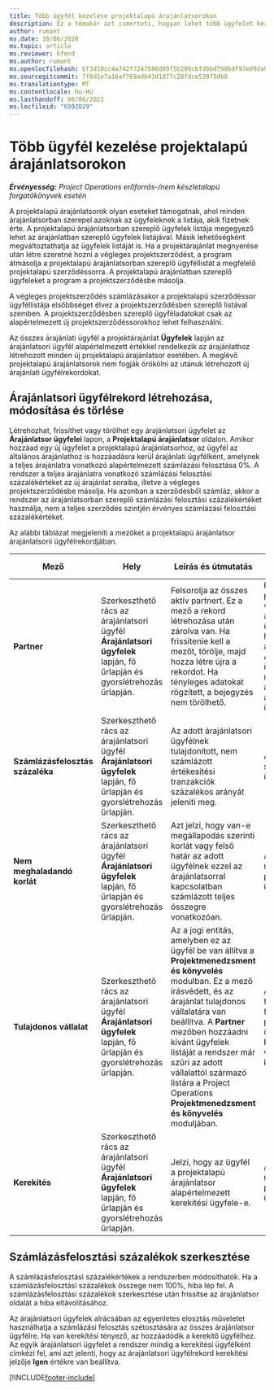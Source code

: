 ```yaml
---
title: Több ügyfél kezelése projektalapú árajánlatsorokon
description: Ez a témakör azt ismerteti, hogyan lehet több ügyfelet kezelni projektalapú árajánlatsorokban.
author: rumant
ms.date: 10/06/2020
ms.topic: article
ms.reviewer: kfend
ms.author: rumant
ms.openlocfilehash: bf3d10cc4a742f7247586d09f5b209cbfdbbd790bdf97e09da06d9db583e61a5
ms.sourcegitcommit: 7f8d1e7a16af769adb43d1877c28fdce53975db8
ms.translationtype: MT
ms.contentlocale: hu-HU
ms.lasthandoff: 08/06/2021
ms.locfileid: "6992029"
---
```

# <a name="manage-multiple-customers-on-project-based-quote-lines"></a>Több ügyfél kezelése projektalapú árajánlatsorokon

_**Érvényesség:** Project Operations erőforrás-/nem készletalapú forgatókönyvek esetén_

A projektalapú árajánlatsorok olyan eseteket támogatnak, ahol minden árajánlatsorban szerepel azoknak az ügyfeleknek a listája, akik fizetnek érte. A projektalapú árajánlatsorban szereplő ügyfelek listája megegyező lehet az árajánlatban szereplő ügyfelek listájával. Másik lehetőségként megváltoztathatja az ügyfelek listáját is. Ha a projektárajánlat megnyerése után létre szeretné hozni a végleges projektszerződést, a program átmásolja a projektalapú árajánlatsorban szereplő ügyféllistát a megfelelő projektalapú szerződéssorra. A projektalapú árajánlatban szereplő ügyfeleket a program a projektszerződésbe másolja.

A végleges projektszerződés számlázásakor a projektalapú szerződéssor ügyféllistája elsőbbséget élvez a projektszerződésben szereplő listával szemben. A projektszerződésben szereplő ügyféladatokat csak az alapértelmezett új projektszerződéssorokhoz lehet felhasználni.

Az összes árajánlati ügyfél a projektárajánlat **Ügyfelek** lapján az árajánlatsori ügyfél alapértelmezett értékkel rendelkezik az árajánlathoz létrehozott minden új projektalapú árajánlatsor esetében. A meglévő projektalapú árajánlatsorok nem fogják örökölni az utánuk létrehozott új árajánlati ügyfélrekordokat.

## <a name="create-update-or-delete-a-quote-line-customer-record"></a>Árajánlatsori ügyfélrekord létrehozása, módosítása és törlése

Létrehozhat, frissíthet vagy törölhet egy árajánlatsori ügyfelet az **Árajánlatsor ügyfelei** lapon, a **Projektalapú árajánlatsor** oldalon. Amikor hozzáad egy új ügyfelet a projektalapú árajánlatsorhoz, az ügyfél az általános árajánlathoz is hozzáadásra kerül árajánlati ügyfélként, amelynek a teljes árajánlatra vonatkozó alapértelmezett számlázási felosztása 0%. A rendszer a teljes árajánlatra vonatkozó számlázási felosztási százalékértéket az új árajánlat soraiba, illetve a végleges projektszerződésbe másolja. Ha azonban a szerződésből számláz, akkor a rendszer az árajánlatsorban szereplő számlázási felosztási százalékértéket használja, nem a teljes szerződés szintjén érvényes számlázási felosztási százalékértéket. 

Az alábbi táblázat megjeleníti a mezőket a projektalapú árajánlatsor árajánlatsorii ügyfélrekordjában.

| Mező | Hely | Leírás és útmutatás | Alsóbb rétegbeli hatás |
| --- | --- | --- | --- |
| **Partner** | Szerkeszthető rács az árajánlatsori ügyfél **Árajánlatsori ügyfelek** lapján, fő űrlapján és gyorslétrehozás űrlapján. | Felsorolja az összes aktív partnert. Ez a mező a rekord létrehozása után zárolva van. Ha frissítenie kell a mezőt, törölje, majd hozza létre újra a rekordot. Ha tényleges adatokat rögzített, a bejegyzés nem törölhető. | Ha a hozzáadandó partnerek főlistájából választ ki egy partnert, akkor az árajánlati sor ügyfele is hozzáadásra kerül árajánlati ügyfélként. Az árajánlatsori ügyfelek az árajánlat megnyerése után átmásolásra kerülnek a projektszerződéssori ügyfelekbe is. |
| **Számlázásfelosztás százaléka** | Szerkeszthető rács az árajánlatsori ügyfél **Árajánlatsori ügyfelek** lapján, fő űrlapján és gyorslétrehozás űrlapján. | Az adott árajánlatsori ügyfélnek tulajdonított, nem számlázott értékesítési tranzakciók százalékos arányát jeleníti meg. | Átmásolásra kerül a szerződéssori ügyfelekhez. |
| **Nem meghaladandó korlát** | Szerkeszthető rács az árajánlatsori ügyfél **Árajánlatsori ügyfelek** lapján, fő űrlapján és gyorslétrehozás űrlapján. | Azt jelzi, hogy van-e megállapodás szerinti korlát vagy felső határ az adott ügyfélnek ezzel az árajánlatsorral kapcsolatban számlázott teljes összegre vonatkozóan. | Az árajánlat megnyerése esetén a projektszerződéssorok ügyfeleire másolódik. |
| **Tulajdonos vállalat** | Szerkeszthető rács az árajánlatsori ügyfél **Árajánlatsori ügyfelek** lapján, fő űrlapján és gyorslétrehozás űrlapján. | Az a jogi entitás, amelyben ez az ügyfél be van állítva a **Projektmenedzsment és könyvelés** modulban. Ez a mező írásvédett, és az árajánlat tulajdonos vállalatára van beállítva. A **Partner** mezőben hozzáadni kívánt ügyfelek listáját a rendszer már szűri az adott vállalattól származó listára a Project Operations **Projektmenedzsment és könyvelés** moduljában. | A tulajdonos vállalat felel a jogi személy fogalmának. A projektből származó összes költséget és bevételt a tulajdonos vállalat főkönyvében kell könyvelni. |
| **Kerekítés** | Szerkeszthető rács az árajánlatsori ügyfél **Árajánlatsori ügyfelek** lapján, fő űrlapján és gyorslétrehozás űrlapján. | Jelzi, hogy az ügyfél a projektalapú árajánlatsor alapértelmezett kerekítési ügyfele-e. | Az árajánlat megnyerése esetén a projektszerződés ügyfeleire másolódik. |

## <a name="edit-billing-split-percentages"></a>Számlázásfelosztási százalékok szerkesztése

A számlázásfelosztási százalékértékek a rendszerben módosíthatók. Ha a számlázásfelosztási százalékok összege nem 100%, hiba lép fel. A számlázásfelosztási százalékok szerkesztése után frissítse az árajánlatsor oldalát a hiba eltávolításához.

Az árajánlatsori ügyfelek alrácsában az egyenletes elosztás műveletet használhatja a számlázási felosztás szétosztására az összes árajánlatsor ügyfélre. Ha van kerekítési tényező, az hozzáadódik a kerekítő ügyfélhez. Az egyik árajánlatsori ügyfelet a rendszer mindig a kerekítési ügyfélként címkézi fel, ami azt jelenti, hogy az árajánlatsori ügyfélrekord kerekítési jelzője **Igen** értékre van beállítva. 


[!INCLUDE[footer-include](../includes/footer-banner.md)]